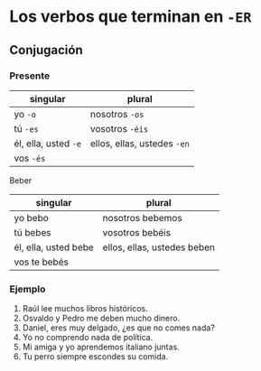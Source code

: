 # Los verbos que terminan en `-ER`

## Conjugación

### Presente

| singular             | plural                      |
|----------------------|-----------------------------|
| yo `-o`              | nosotros `-os`              |
| tú `-es`             | vosotros `-éis`             |
| él, ella, usted `-e` | ellos, ellas, ustedes `-en` |
| vos `-és`            |                             |

Beber

| singular             | plural                      |
|----------------------|-----------------------------|
| yo bebo              | nosotros bebemos            |
| tú bebes             | vosotros bebéis             |
| él, ella, usted bebe | ellos, ellas, ustedes beben |
| vos te bebés         |                             |

### Ejemplo

1. Raúl lee muchos libros históricos.
1. Osvaldo y Pedro me deben mucho dinero.
1. Daniel, eres muy delgado, ¿es que no comes nada?
1. Yo no comprendo nada de política.
1. Mi amiga y yo aprendemos italiano juntas.
1. Tu perro siempre escondes su comida.